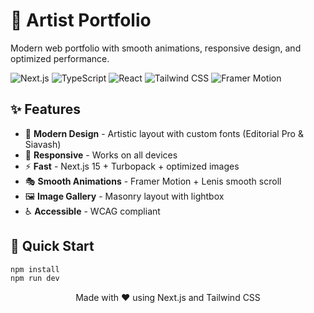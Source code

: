 # 🎨 Artist Portfolio

Modern web portfolio with smooth animations, responsive design, and optimized performance.

![Next.js](https://img.shields.io/badge/Next.js-15-black?style=for-the-badge&logo=next.js)
![TypeScript](https://img.shields.io/badge/TypeScript-5-blue?style=for-the-badge&logo=typescript)
![React](https://img.shields.io/badge/React-19-61dafb?style=for-the-badge&logo=react)
![Tailwind CSS](https://img.shields.io/badge/Tailwind_CSS-4-38bdf8?style=for-the-badge&logo=tailwind-css)
![Framer Motion](https://img.shields.io/badge/Framer_Motion-12-ff0055?style=for-the-badge&logo=framer)

## ✨ Features

- 🎨 **Modern Design** - Artistic layout with custom fonts (Editorial Pro & Siavash)
- 📱 **Responsive** - Works on all devices
- ⚡ **Fast** - Next.js 15 + Turbopack + optimized images
- 🎭 **Smooth Animations** - Framer Motion + Lenis smooth scroll
- 🖼️ **Image Gallery** - Masonry layout with lightbox
- ♿ **Accessible** - WCAG compliant

## 🚀 Quick Start

```bash
npm install
npm run dev
```

<div align="center">
  <p>Made with ❤️ using Next.js and Tailwind CSS</p>
</div>
